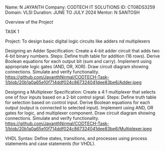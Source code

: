 Name: N JAYANTH
Company: CODTECH IT SOLUTIONS
ID: CT08DS3259
Domain: VLSI
Duration: JUNE TO JULY 2024
Mentor: N SANTOSH


Overview of the Project

TASK 1

Project: To design basic digital logic circuits like adders nd multiplexers 


Designing an Adder
Specification: Create a 4-bit adder circuit that adds two 4-bit binary numbers.
Steps:
Define truth table for addition (16 rows).
Derive Boolean equations for each output bit (sum and carry).
Implement using appropriate logic gates (AND, OR, XOR).
Draw circuit diagram showing connections.
Simulate and verify functionality.
https://github.com/JayanthNirmal/CODTECH-Task-1/blob/20b1a0a65e10f714ddf024c867324041dee83be6/Adder.jpeg

Designing a Multiplexer
Specification: Create a 4:1 multiplexer that selects one of four inputs based on a 2-bit control signal.
Steps:
Define truth table for selection based on control input.
Derive Boolean equations for each output (output is connected to selected input).
Implement using AND, OR gates for logic, and multiplexer component.
Draw circuit diagram showing connections.
Simulate and verify functionality.
https://github.com/JayanthNirmal/CODTECH-Task-1/blob/20b1a0a65e10f714ddf024c867324041dee83be6/Multiplexer.jpeg


VHDL Syntax: Define states, transitions, and processes using process statements and case statements (for VHDL).

